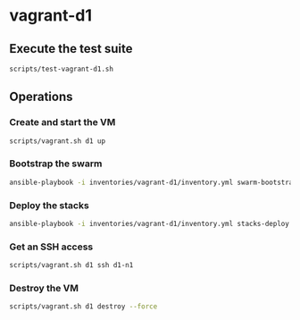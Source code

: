 # vagrant-d1

## Execute the test suite

```bash
scripts/test-vagrant-d1.sh
```

## Operations

### Create and start the VM

```bash
scripts/vagrant.sh d1 up
```

### Bootstrap the swarm

```bash
ansible-playbook -i inventories/vagrant-d1/inventory.yml swarm-bootstrap.yml
```

### Deploy the stacks

```bash
ansible-playbook -i inventories/vagrant-d1/inventory.yml stacks-deploy.yml
```

### Get an SSH access

```bash
scripts/vagrant.sh d1 ssh d1-n1
```

### Destroy the VM

```bash
scripts/vagrant.sh d1 destroy --force
```
